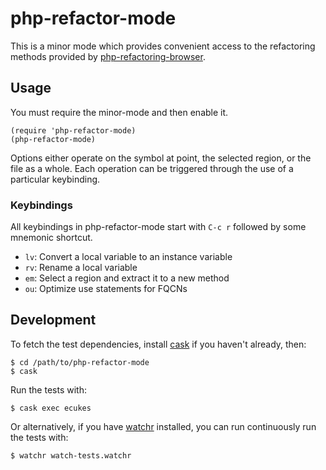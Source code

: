 # php-refactor-mode

This is a minor mode which provides convenient access to the refactoring
methods provided by
[php-refactoring-browser](https://github.com/QafooLabs/php-refactoring-browser).

## Usage

You must require the minor-mode and then enable it.

    (require 'php-refactor-mode)
    (php-refactor-mode)

Options either operate on the symbol at point, the selected region, or the file
as a whole.  Each operation can be triggered through the use of a particular
keybinding.

### Keybindings

All keybindings in php-refactor-mode start with `C-c r` followed by some
mnemonic shortcut.

* `lv`: Convert a local variable to an instance variable
* `rv`: Rename a local variable
* `em`: Select a region and extract it to a new method
* `ou`: Optimize use statements for FQCNs

## Development

To fetch the test dependencies, install
[cask](https://github.com/rejeep/cask.el) if you haven't already, then:

    $ cd /path/to/php-refactor-mode
    $ cask

Run the tests with:

    $ cask exec ecukes

Or alternatively, if you have [watchr](https://github.com/mynyml/watchr)
installed, you can run continuously run the tests with:

    $ watchr watch-tests.watchr
